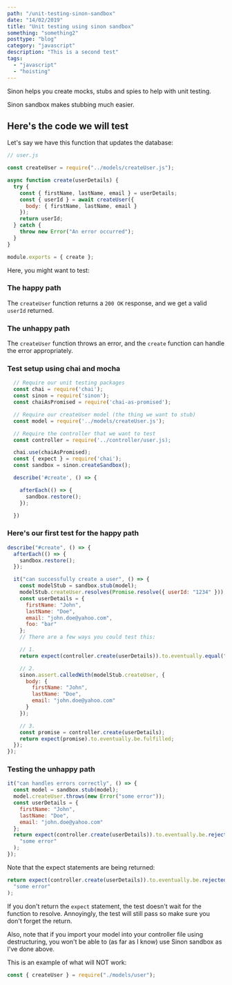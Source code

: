 ```yaml
---
path: "/unit-testing-sinon-sandbox"
date: "14/02/2019"
title: "Unit testing using sinon sandbox"
something: "something2"
posttype: "blog"
category: "javascript"
description: "This is a second test"
tags:
  - "javascript"
  - "hoisting"
---
```


Sinon helps you create mocks, stubs and spies to help with unit testing.

Sinon sandbox makes stubbing much easier.

## Here's the code we will test

Let's say we have this function that updates the database:

```javascript
// user.js

const createUser = require("../models/createUser.js");

async function create(userDetails) {
  try {
    const { firstName, lastName, email } = userDetails;
    const { userId } = await createUser({
      body: { firstName, lastName, email }
    });
    return userId;
  } catch {
    throw new Error("An error occurred");
  }
}

module.exports = { create };
```

Here, you might want to test:

### The happy path

The `createUser` function returns a `200 OK` response, and we get a valid `userId` returned.

### The unhappy path

The `createUser` function throws an error, and the `create` function can handle the error appropriately.

### Test setup using chai and mocha

```javascript
  // Require our unit testing packages
  const chai = require('chai');
  const sinon = require('sinon');
  const chaiAsPromised = require('chai-as-promised');

  // Require our createUser model (the thing we want to stub)
  const model = require('../models/createUser.js');

  // Require the controller that we want to test
  const controller = require('../controller/user.js);

  chai.use(chaiAsPromised);
  const { expect } = require('chai');
  const sandbox = sinon.createSandbox();

  describe('#create', () => {

    afterEach(() => {
      sandbox.restore();
    });

  })
```

### Here's our first test for the happy path

```javascript
describe("#create", () => {
  afterEach(() => {
    sandbox.restore();
  });

  it("can successfully create a user", () => {
    const modelStub = sandbox.stub(model);
    modelStub.createUser.resolves(Promise.resolve({ userId: "1234" }));
    const userDetails = {
      firstName: "John",
      lastName: "Doe",
      email: "john.doe@yahoo.com",
      foo: "bar"
    };
    // There are a few ways you could test this:

    // 1.
    return expect(controller.create(userDetails)).to.eventually.equal("1234");

    // 2.
    sinon.assert.calledWith(modelStub.createUser, {
      body: {
        firstName: "John",
        lastName: "Doe",
        email: "john.doe@yahoo.com"
      }
    });

    // 3.
    const promise = controller.create(userDetails);
    return expect(promise).to.eventually.be.fulfilled;
  });
});
```

### Testing the unhappy path

```javascript
it("can handles errors correctly", () => {
  const model = sandbox.stub(model);
  model.createUser.throws(new Error("some error"));
  const userDetails = {
    firstName: "John",
    lastName: "Doe",
    email: "john.doe@yahoo.com"
  };
  return expect(controller.create(userDetails)).to.eventually.be.rejectedWith(
    "some error"
  );
});
```

Note that the expect statements are being returned:

```javascript
return expect(controller.create(userDetails)).to.eventually.be.rejectedWith(
  "some error"
);
```

If you don't return the `expect` statement, the test doesn't wait for the function to resolve. Annoyingly, the test will still pass so make sure you don't forget the return.

Also, note that if you import your model into your controller file using destructuring, you won't be able to (as far as I know) use Sinon sandbox as I've done above.

This is an example of what will NOT work:

```javascript
const { createUser } = require("./models/user");
```
